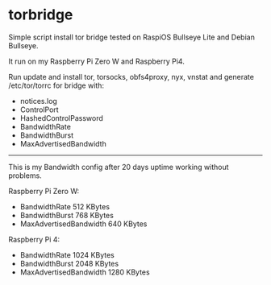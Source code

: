 # torbridge

Simple script install tor bridge tested on RaspiOS Bullseye Lite and Debian Bullseye.

It run on my Raspberry Pi Zero W and Raspberry Pi4.

Run update and install tor, torsocks, obfs4proxy, nyx, vnstat and generate /etc/tor/torrc for bridge with:
- notices.log
- ControlPort
- HashedControlPassword
- BandwidthRate
- BandwidthBurst
- MaxAdvertisedBandwidth

-----------------------------------------------------------------------------------------------------------

This is my Bandwidth config after 20 days uptime working without problems.

Raspberry Pi Zero W:
- BandwidthRate 512 KBytes
- BandwidthBurst 768 KBytes
- MaxAdvertisedBandwidth 640 KBytes

Raspberry Pi 4:
- BandwidthRate 1024 KBytes
- BandwidthBurst 2048 KBytes
- MaxAdvertisedBandwidth 1280 KBytes
